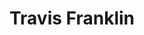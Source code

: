 ---
templateKey: index-page
title: Travis Franklin
subheading: I eat, sleep, and breathe stories. I turn data into empathy, and empathy into design.
mainpitch:
  description: > 
    I am a Front End Developer and UI Designer offering over 16 years of experience designing for brands.
cta: I'm currently seeking full-time work. You can reach me at 
---